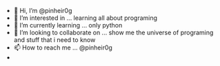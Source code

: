 - 👋 Hi, I’m @pinheir0g
- 👀 I’m interested in ... learning all about programing
- 🌱 I’m currently learning ... only python
- 💞️ I’m looking to collaborate on ... show me the universe of programing and stuff that i need to know
- 📫 How to reach me ... @pinheir0g
- 

<!---
pinheir0g/pinheir0g is a ✨ special ✨ repository because its `README.md` (this file) appears on your GitHub profile.
You can click the Preview link to take a look at your changes.
--->

